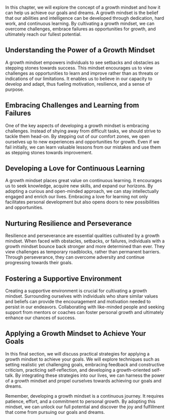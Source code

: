 
In this chapter, we will explore the concept of a growth mindset and how it can help us achieve our goals and dreams. A growth mindset is the belief that our abilities and intelligence can be developed through dedication, hard work, and continuous learning. By cultivating a growth mindset, we can overcome challenges, embrace failures as opportunities for growth, and ultimately reach our fullest potential.

Understanding the Power of a Growth Mindset
-------------------------------------------

A growth mindset empowers individuals to see setbacks and obstacles as stepping stones towards success. This mindset encourages us to view challenges as opportunities to learn and improve rather than as threats or indications of our limitations. It enables us to believe in our capacity to develop and adapt, thus fueling motivation, resilience, and a sense of purpose.

Embracing Challenges and Learning from Failures
-----------------------------------------------

One of the key aspects of developing a growth mindset is embracing challenges. Instead of shying away from difficult tasks, we should strive to tackle them head-on. By stepping out of our comfort zones, we open ourselves up to new experiences and opportunities for growth. Even if we fail initially, we can learn valuable lessons from our mistakes and use them as stepping stones towards improvement.

Developing a Love for Continuous Learning
-----------------------------------------

A growth mindset places great value on continuous learning. It encourages us to seek knowledge, acquire new skills, and expand our horizons. By adopting a curious and open-minded approach, we can stay intellectually engaged and enrich our lives. Embracing a love for learning not only facilitates personal development but also opens doors to new possibilities and opportunities.

Nurturing Resilience and Perseverance
-------------------------------------

Resilience and perseverance are essential qualities cultivated by a growth mindset. When faced with obstacles, setbacks, or failures, individuals with a growth mindset bounce back stronger and more determined than ever. They view challenges as temporary roadblocks, rather than permanent barriers. Through perseverance, they can overcome adversity and continue progressing towards their goals.

Fostering a Supportive Environment
----------------------------------

Creating a supportive environment is crucial for cultivating a growth mindset. Surrounding ourselves with individuals who share similar values and beliefs can provide the encouragement and motivation needed to persist in our endeavors. Collaborating with like-minded people and seeking support from mentors or coaches can foster personal growth and ultimately enhance our chances of success.

Applying a Growth Mindset to Achieve Your Goals
-----------------------------------------------

In this final section, we will discuss practical strategies for applying a growth mindset to achieve your goals. We will explore techniques such as setting realistic yet challenging goals, embracing feedback and constructive criticism, practicing self-reflection, and developing a growth-oriented self-talk. By integrating these strategies into our lives, we can harness the power of a growth mindset and propel ourselves towards achieving our goals and dreams.

Remember, developing a growth mindset is a continuous journey. It requires patience, effort, and a commitment to personal growth. By adopting this mindset, we can unlock our full potential and discover the joy and fulfillment that come from pursuing our goals and dreams.
